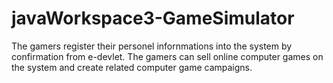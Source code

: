 # javaWorkspace3-GameSimulator
The gamers register their personel infornmations into the system by confirmation from e-devlet. The gamers can sell online computer games on the system and create related computer game campaigns.
